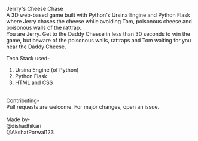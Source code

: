 Jerrry's Cheese Chase<br>
A 3D web-based game built with Python's Ursina Engine and Python Flask where Jerry chases the cheese while avoiding Tom, poisonous cheese and poisonous walls of the rattrap.<br>
You are Jerry. Get to the Daddy Cheese in less than 30 seconds to win the game, but beware of the poisonous walls, rattraps and Tom waiting for you near the Daddy Cheese.<br>

Tech Stack used- <br>
1. Ursina Engine (of Python)<br>
2. Python Flask<br>
3. HTML and CSS<br>
<br>
Contributing-<br>
Pull requests are welcome. For major changes, open an issue.<br>
<br>
Made by- <br>
@dishadhikari<br>
@AkshatPorwal123<br>

